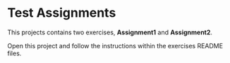 # Test Assignments
This projects contains two exercises, **Assignment1** and **Assignment2**. 

Open this project and follow the instructions within the exercises README files.